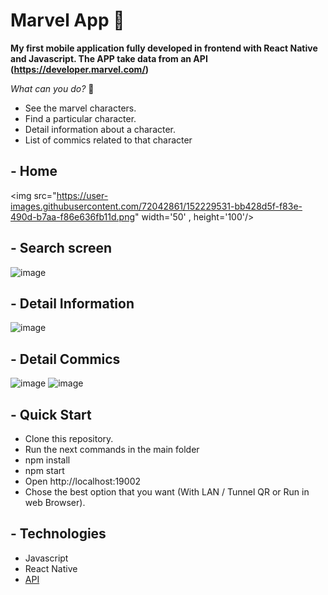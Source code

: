 # Marvel App 🤖

**My first mobile application fully developed in frontend with React Native and Javascript. The APP take data from an API (https://developer.marvel.com/)**

*What can you do?*  🤔
- See the marvel characters.
- Find a particular character.
- Detail information about a character.
- List of commics related to that character


## - Home

<img src="https://user-images.githubusercontent.com/72042861/152229531-bb428d5f-f83e-490d-b7aa-f86e636fb11d.png" width='50' , height='100'/>


## - Search screen

![image](https://user-images.githubusercontent.com/72042861/152229575-55f59ab4-d4c0-48e3-8f4e-80f40f9f8e34.png)


## - Detail Information

![image](https://user-images.githubusercontent.com/72042861/152229607-2f5c6abe-4672-411b-9af9-91dc5f63c94e.png)


## - Detail Commics

![image](https://user-images.githubusercontent.com/72042861/152229629-0e8d641a-3fff-402d-a537-afc4671a1de1.png)
![image](https://user-images.githubusercontent.com/72042861/152229644-63eaa979-23f1-4599-80ed-45da15a7000b.png)


## - Quick Start
- Clone this repository.
- Run the next commands in the main folder
- npm install
- npm start
- Open http://localhost:19002
- Chose the best option that you want (With LAN / Tunnel QR or Run in web Browser).

## - Technologies
- Javascript
- React Native
- <a href="https://developer.marvel.com/">API</a>


